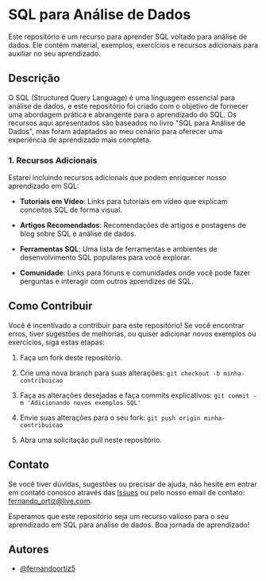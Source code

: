 
# SQL para Análise de Dados

Este repositório é um recurso para aprender SQL voltado para análise de dados. Ele contém material, exemplos, exercícios e recursos adicionais para auxiliar no seu aprendizado.

## Descrição

O SQL (Structured Query Language) é uma linguagem essencial para análise de dados, e este repositório foi criado com o objetivo de fornecer uma abordagem prática e abrangente para o aprendizado do SQL. Os recursos aqui apresentados são baseados no livro "SQL para Análise de Dados", mas foram adaptados ao meu cenário para oferecer uma experiência de aprendizado mais completa.

### 1. Recursos Adicionais

Estarei incluindo recursos adicionais que podem enriquecer nosso aprendizado em SQL:

- **Tutoriais em Vídeo**: Links para tutoriais em vídeo que explicam conceitos SQL de forma visual.

- **Artigos Recomendados**: Recomendações de artigos e postagens de blog sobre SQL e análise de dados.

- **Ferramentas SQL**: Uma lista de ferramentas e ambientes de desenvolvimento SQL populares para você explorar.

- **Comunidade**: Links para fóruns e comunidades onde você pode fazer perguntas e interagir com outros aprendizes de SQL.

## Como Contribuir

Você é incentivado a contribuir para este repositório! Se você encontrar erros, tiver sugestões de melhorias, ou quiser adicionar novos exemplos ou exercícios, siga estas etapas:

1. Faça um fork deste repositório.

2. Crie uma nova branch para suas alterações: `git checkout -b minha-contribuicao`

3. Faça as alterações desejadas e faça commits explicativos: `git commit -m 'Adicionando novos exemplos SQL'`

4. Envie suas alterações para o seu fork: `git push origin minha-contribuicao`

5. Abra uma solicitação pull neste repositório.

## Contato

Se você tiver dúvidas, sugestões ou precisar de ajuda, não hesite em entrar em contato conosco através das [Issues](https://github.com/fernandoortiz5/SQL_para_analise_de_dados/issues) ou pelo nosso email de contato: fernando_ortiz@live.com.

Esperamos que este repositório seja um recurso valioso para o seu aprendizado em SQL para análise de dados. Boa jornada de aprendizado!


## Autores

- [@fernandoortiz5](https://github.com/fernandoortiz5/)




